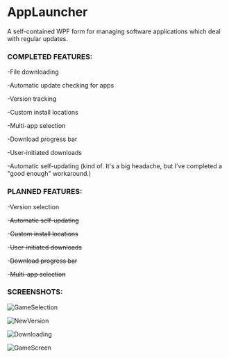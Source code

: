 # AppLauncher

A self-contained WPF form for managing software applications which deal with regular updates. 

### **COMPLETED FEATURES:**

-File downloading

-Automatic update checking for apps

-Version tracking

-Custom install locations

-Multi-app selection

-Download progress bar

-User-initiated downloads

-Automatic self-updating (kind of. It's a big headache, but I've completed a "good enough" workaround.) 

### **PLANNED FEATURES:**

-Version selection

-~~Automatic self-updating~~

-~~Custom install locations~~

-~~User-initiated downloads~~

-~~Download progress bar~~

-~~Multi-app selection~~


### **SCREENSHOTS:**

![GameSelection](https://user-images.githubusercontent.com/31017086/106240741-aa5d0900-61b9-11eb-9be0-ed5bf7ab0cf0.PNG)

![NewVersion](https://user-images.githubusercontent.com/31017086/106240782-bc3eac00-61b9-11eb-95c9-af7451894762.PNG)

![Downloading](https://user-images.githubusercontent.com/31017086/106240825-ccef2200-61b9-11eb-929a-5c111b2fdc71.PNG)

![GameScreen](https://user-images.githubusercontent.com/31017086/106240808-c52f7d80-61b9-11eb-9e9e-07ec955d1fa8.PNG)
